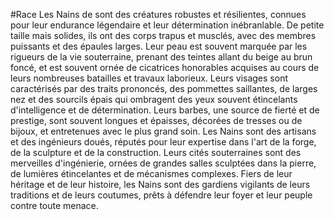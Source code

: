 #Race
Les Nains de sont des créatures robustes et résilientes, connues pour leur endurance légendaire et leur détermination inébranlable. De petite taille mais solides, ils ont des corps trapus et musclés, avec des membres puissants et des épaules larges. Leur peau est souvent marquée par les rigueurs de la vie souterraine, prenant des teintes allant du beige au brun foncé, et est souvent ornée de cicatrices honorables acquises au cours de leurs nombreuses batailles et travaux laborieux.
Leurs visages sont caractérisés par des traits prononcés, des pommettes saillantes, de larges nez et des sourcils épais qui ombragent des yeux souvent étincelants d'intelligence et de détermination. Leurs barbes, une source de fierté et de prestige, sont souvent longues et épaisses, décorées de tresses ou de bijoux, et entretenues avec le plus grand soin.
Les Nains sont des artisans et des ingénieurs doués, réputés pour leur expertise dans l'art de la forge, de la sculpture et de la construction. Leurs cités souterraines sont des merveilles d'ingénierie, ornées de grandes salles sculptées dans la pierre, de lumières étincelantes et de mécanismes complexes. Fiers de leur héritage et de leur histoire, les Nains sont des gardiens vigilants de leurs traditions et de leurs coutumes, prêts à défendre leur foyer et leur peuple contre toute menace.